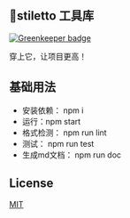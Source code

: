 ## 👠stiletto 工具库

[![Greenkeeper badge](https://badges.greenkeeper.io/gp0320/stiletto.svg)](https://greenkeeper.io/)

 穿上它，让项目更高！

## 基础用法
*   安装依赖： npm i
*   运行：npm start
*   格式检测： npm run lint
*   测试： npm run test
*   生成md文档： npm run doc



## License

[MIT](./LICENSE)
